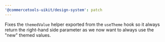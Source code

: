 ```yaml
---
'@commercetools-uikit/design-system': patch
---
```


Fixes the `themedValue` helper exported from the `useTheme` hook so it always return the right-hand side parameter as we now want to always use the "new" themed values.
